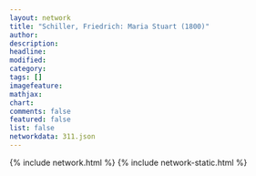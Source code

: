 ```yaml
---
layout: network
title: "Schiller, Friedrich: Maria Stuart (1800)"
author:
description:
headline:
modified:
category:
tags: []
imagefeature: 
mathjax: 
chart: 
comments: false
featured: false
list: false
networkdata: 311.json
---
```

{% include network.html %}
{% include network-static.html %}

